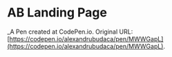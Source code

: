 # AB Landing Page
 _A Pen created at CodePen.io. Original URL: [https://codepen.io/alexandrubudaca/pen/MWWGapL](https://codepen.io/alexandrubudaca/pen/MWWGapL).

 